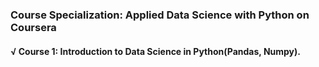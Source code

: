
### Course Specialization: Applied Data Science with Python on Coursera


#### √ Course 1: Introduction to Data Science in Python(Pandas, Numpy).
